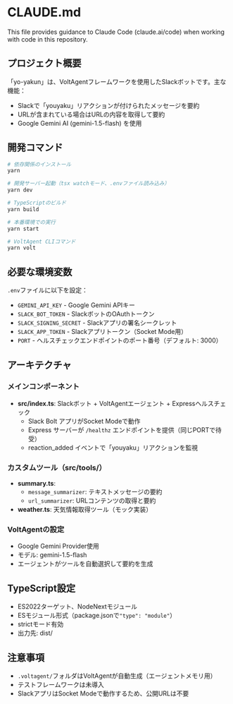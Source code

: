 # CLAUDE.md

This file provides guidance to Claude Code (claude.ai/code) when working with code in this repository.

## プロジェクト概要

「yo-yakun」は、VoltAgentフレームワークを使用したSlackボットです。主な機能：
- Slackで「youyaku」リアクションが付けられたメッセージを要約
- URLが含まれている場合はURLの内容を取得して要約
- Google Gemini AI (gemini-1.5-flash) を使用

## 開発コマンド

```bash
# 依存関係のインストール
yarn

# 開発サーバー起動（tsx watchモード、.envファイル読み込み）
yarn dev

# TypeScriptのビルド
yarn build

# 本番環境での実行
yarn start

# VoltAgent CLIコマンド
yarn volt
```

## 必要な環境変数

`.env`ファイルに以下を設定：
- `GEMINI_API_KEY` - Google Gemini APIキー
- `SLACK_BOT_TOKEN` - SlackボットのOAuthトークン
- `SLACK_SIGNING_SECRET` - Slackアプリの署名シークレット
- `SLACK_APP_TOKEN` - Slackアプリトークン（Socket Mode用）
- `PORT` - ヘルスチェックエンドポイントのポート番号（デフォルト: 3000）

## アーキテクチャ

### メインコンポーネント
- **src/index.ts**: Slackボット + VoltAgentエージェント + Expressヘルスチェック
  - Slack Bolt アプリがSocket Modeで動作
  - Express サーバーが `/healthz` エンドポイントを提供（同じPORTで待受）
  - reaction_added イベントで「youyaku」リアクションを監視

### カスタムツール（src/tools/）
- **summary.ts**: 
  - `message_summarizer`: テキストメッセージの要約
  - `url_summarizer`: URLコンテンツの取得と要約
- **weather.ts**: 天気情報取得ツール（モック実装）

### VoltAgentの設定
- Google Gemini Provider使用
- モデル: gemini-1.5-flash
- エージェントがツールを自動選択して要約を生成

## TypeScript設定
- ES2022ターゲット、NodeNextモジュール
- ESモジュール形式（package.jsonで`"type": "module"`）
- strictモード有効
- 出力先: dist/

## 注意事項
- `.voltagent/`フォルダはVoltAgentが自動生成（エージェントメモリ用）
- テストフレームワークは未導入
- SlackアプリはSocket Modeで動作するため、公開URLは不要